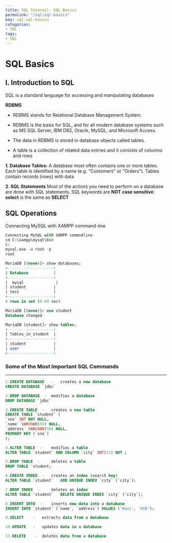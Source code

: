 ```yaml
---
title: SQL Tutorail- SQL Basics
permalink: "/sql/sql-basics"
key: sql-sql-basics
categories:
- SQL
tags:
- SQL
---
```


SQL Basics
=============

I. Introduction to SQL
----------------------

SQL is a standard language for accessing and manipulating databases

**RDBMS**

-   RDBMS stands for Relational Database Management System.

-   RDBMS is the basis for SQL, and for all modern database systems such as MS
    SQL Server, IBM DB2, Oracle, MySQL, and Microsoft Access.

-   The data in RDBMS is stored in database objects called tables.

-   A table is a collection of related data entries and it consists of columns
    and rows

**1. Database Tables:** A database most often contains one or more tables. Each
table is identified by a name (e.g. "Customers" or "Orders"). Tables contain
records (rows) with data

**2. SQL Statements** Most of the actions you need to perform on a database are
done with SQL statements. SQL keywords are **NOT case sensitive**: **select** is
the same as **SELECT**

SQL Operations
--------------

Connecting MySQL with XAMPP command-line
```sql
Connecting MySQL with XAMPP commndline
cd C:\xampp\mysql\bin
c:
mysql.exe -u root -p
root
```

```sql
MariaDB [(none)]> show databases;
+--------------------+
| Database           |
+--------------------+
|  mysql              |
| student            |
| test               |
+--------------------+
8 rows in set (0.00 sec)
```

```sql
MariaDB [(none)]> use student
Database changed

MariaDB [student]> show tables;
+--------------------+
| Tables_in_student  |
+--------------------+
| student            |
| user               |
+--------------------+
```



### Some of the Most Important SQL Commands
--------------
```sql
1.CREATE DATABASE 	- 	creates a new database
CREATE DATABASE `jdbc` 

2.DROP DATABASE  -	modifies a database
DROP DATABASE `jdbc` 

3.CREATE TABLE  - 	creates a new table
CREATE TABLE `student` (
`sno` INT NOT NULL,
`name` VARCHAR(50) NULL,
`address` VARCHAR(50) NULL,
PRIMARY KEY (`sno`)
);

4.ALTER TABLE  -	modifies a table
ALTER TABLE `student` ADD COLUMN `city` INT(11) NOT ;

5.DROP TABLE  - 	deletes a table
DROP TABLE `student;

6.CREATE INDEX  - 	creates an index (search key)
ALTER TABLE `student`	ADD UNIQUE INDEX `city` (`city`);

7.DROP INDEX  - 	deletes an index
ALTER TABLE `student`	DELETE UNIQUE INDEX `city` (`city`);

8.INSERT INTO  - 	inserts new data into a database
INSERT INTO `student` (`name`, `address`) VALUES ('Ravi', 'HYD');

9.SELECT  	- 	extracts data from a database

10.UPDATE  	- 	updates data in a database

11.DELETE 	 - 	deletes data from a database
```
